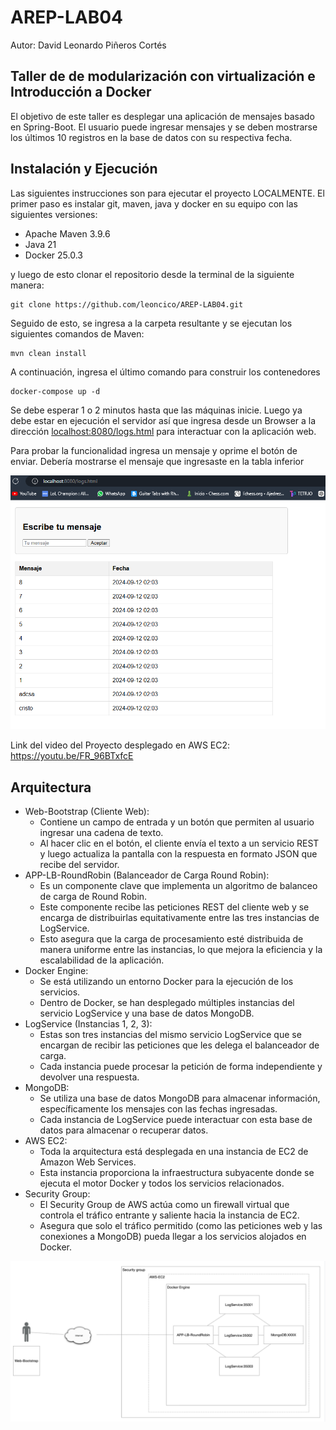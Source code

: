 # AREP-LAB04
Autor: David Leonardo Piñeros Cortés
##   Taller de de modularización con virtualización e Introducción a Docker

El objetivo de este taller es desplegar una aplicación de mensajes basado en Spring-Boot. El usuario puede ingresar mensajes y se deben mostrarse los últimos 10 registros en la base de datos con su respectiva fecha. 

## Instalación y Ejecución

Las siguientes instrucciones son para ejecutar el proyecto LOCALMENTE. El primer paso es instalar git, maven, java y docker en su equipo con las siguientes versiones:
* Apache Maven 3.9.6
* Java 21
* Docker 25.0.3

y luego de esto clonar el repositorio desde la terminal de la siguiente manera:
```
git clone https://github.com/leoncico/AREP-LAB04.git
```
Seguido de esto, se ingresa a la carpeta resultante y se ejecutan los siguientes comandos de Maven:

```
mvn clean install
```
A continuación, ingresa el último comando para construir los contenedores

```
docker-compose up -d
```

Se debe esperar 1 o 2 minutos hasta que las máquinas inicie. Luego ya debe estar en ejecución el servidor así que ingresa desde un Browser a la dirección [localhost:8080/logs.html]() para interactuar con la aplicación web.

Para probar la funcionalidad ingresa un mensaje y oprime el botón de enviar. Debería mostrarse el mensaje que ingresaste en la tabla inferior

![](/img/01.PNG)

Link del video del Proyecto desplegado en AWS EC2: https://youtu.be/FR_96BTxfcE

## Arquitectura
-   Web-Bootstrap (Cliente Web):
    -   Contiene un campo de entrada y un botón que permiten al usuario ingresar una cadena de texto.
    -   Al hacer clic en el botón, el cliente envía el texto a un servicio REST y luego actualiza la pantalla con la respuesta en formato JSON que recibe del servidor.
-   APP-LB-RoundRobin (Balanceador de Carga Round Robin):
    -   Es un componente clave que implementa un algoritmo de balanceo de carga de Round Robin.
    -   Este componente recibe las peticiones REST del cliente web y se encarga de distribuirlas equitativamente entre las tres instancias de LogService.
    -   Esto asegura que la carga de procesamiento esté distribuida de manera uniforme entre las instancias, lo que mejora la eficiencia y la escalabilidad de la aplicación.
-   Docker Engine:
    -   Se está utilizando un entorno Docker para la ejecución de los servicios.
    -   Dentro de Docker, se han desplegado múltiples instancias del servicio LogService y una base de datos MongoDB.
-   LogService (Instancias 1, 2, 3):
    -   Estas son tres instancias del mismo servicio LogService que se encargan de recibir las peticiones que les delega el balanceador de carga.
    -   Cada instancia puede procesar la petición de forma independiente y devolver una respuesta.
-   MongoDB:
    -   Se utiliza una base de datos MongoDB para almacenar información, específicamente los mensajes con las fechas ingresadas.
    -   Cada instancia de LogService puede interactuar con esta base de datos para almacenar o recuperar datos.
-   AWS EC2:
    -   Toda la arquitectura está desplegada en una instancia de EC2 de Amazon Web Services.
    -   Esta instancia proporciona la infraestructura subyacente donde se ejecuta el motor Docker y todos los servicios relacionados.
-   Security Group:
    -   El Security Group de AWS actúa como un firewall virtual que controla el tráfico entrante y saliente hacia la instancia de EC2.
    -   Asegura que solo el tráfico permitido (como las peticiones web y las conexiones a MongoDB) pueda llegar a los servicios alojados en Docker.

![](/img/02.PNG)
